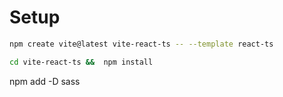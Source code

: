 # Setup

```bash
npm create vite@latest vite-react-ts -- --template react-ts
```

```bash
cd vite-react-ts &&  npm install
```

npm add -D sass
